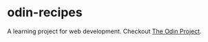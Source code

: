 # odin-recipes
A learning project for web development. Checkout [The Odin Project](https:///www.theodinproject.com).
